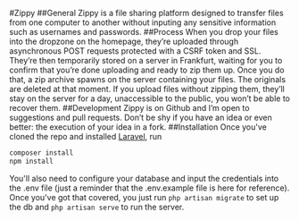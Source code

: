#Zippy
##General
Zippy is a file sharing platform designed to transfer files from one computer to another without inputing any sensitive information such as usernames and passwords. 
##Process
When you drop your files into the dropzone on the homepage, they’re uploaded through asynchronous POST requests protected with a CSRF token and SSL. They’re then temporarily stored on a server in Frankfurt, waiting for you to confirm that you’re done uploading and ready to zip them up. Once you do that, a zip archive spawns on the server containing your files. The originals are deleted at that moment. If you upload files without zipping them, they’ll stay on the server for a day, unaccessible to the public, you won’t be able to recover them.
##Development
Zippy is on Github and I’m open to suggestions and pull requests. Don’t be shy if you have an idea or even better: the execution of your idea in a fork.
##Installation
Once you've cloned the repo and installed [Laravel](https://www.laravel.com/docs), run
```bash
composer install
npm install
```
You'll also need to configure your database and input the credentials into the .env file (just a reminder that the .env.example file is here for reference). Once you've got that covered, you just run ```php artisan migrate``` to set up the db and ```php artisan serve``` to run the server.